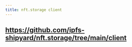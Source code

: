 ```yaml
---
title: nft.storage client
---
```


## https://github.com/ipfs-shipyard/nft.storage/tree/main/client
##